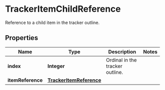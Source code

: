 

# TrackerItemChildReference

Reference to a child item in the tracker outline.

## Properties

| Name | Type | Description | Notes |
|------------ | ------------- | ------------- | -------------|
|**index** | **Integer** | Ordinal in the tracker outline. |  |
|**itemReference** | [**TrackerItemReference**](TrackerItemReference.md) |  |  |



